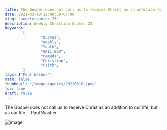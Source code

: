 ```yaml
---
title: The Gospel does not call us to receive Christ as an addition to our life, but as our life.
date: 2021-03-18T12:00:58+07:00
slug: "weekly-quotes-23"
description: Weekly Christian Quotes 23
keywords:
        [
                "Quotes",
                "Weekly",
                "Youth",
                "GRII BSD",
                "Pemuda",
                "Christian",
                "Faith",
        ]
tags: ["Paul Washer"]
math: false
thumbnail: "/images/quotes/20210318.jpeg"
toc: true
draft: false
---
```


The Gospel does not call us to receive Christ as an addition to our life, but as our life. - Paul Washer

![image](/images/quotes/20210318.jpeg)
